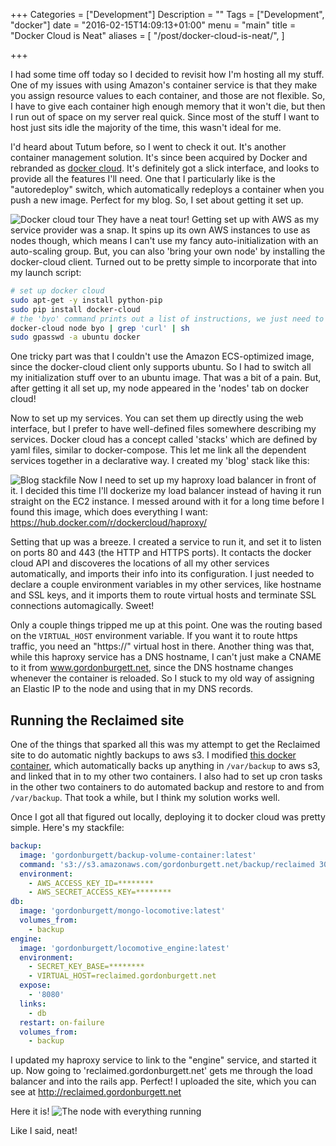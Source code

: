 +++
Categories = ["Development"]
Description = ""
Tags = ["Development", "docker"]
date = "2016-02-15T14:09:13+01:00"
menu = "main"
title = "Docker Cloud is Neat"
aliases = [
  "/post/docker-cloud-is-neat/",
]

+++

I had some time off today so I decided to revisit how I'm hosting all my stuff.  One of my issues with using Amazon's container service is that they make you assign resource values to each container, and those are not flexible.  So, I have to give each container high enough memory that it won't die, but then I run out of space on my server real quick.  Since most of the stuff I want to host just sits idle the majority of the time, this wasn't ideal for me.

I'd heard about Tutum before, so I went to check it out.  It's another container management solution.  It's since been acquired by Docker and rebranded as [docker cloud](https://cloud.docker.com).  It's definitely got a slick interface, and looks to provide all the features I'll need.  One that I particularly like is the "autoredeploy" switch, which automatically redeploys a container when you push a new image.  Perfect for my blog.  So, I set about getting it set up.

![Docker cloud tour](/images/docker-cloud-tour.640x.png)
They have a neat tour!  Getting set up with AWS as my service provider was a snap.  It spins up its own AWS instances to use as nodes though, which means I can't use my fancy auto-initialization with an auto-scaling group.  But, you can also 'bring your own node' by installing the docker-cloud client.  Turned out to be pretty simple to incorporate that into my launch script:

```bash
# set up docker cloud
sudo apt-get -y install python-pip
sudo pip install docker-cloud
# the 'byo' command prints out a list of instructions, we just need to run the line with the curl command.
docker-cloud node byo | grep 'curl' | sh
sudo gpasswd -a ubuntu docker
```
One tricky part was that I couldn't use the Amazon ECS-optimized image, since the docker-cloud client only supports ubuntu.  So I had to switch all my initialization stuff over to an ubuntu image.  That was a bit of a pain.  But, after getting it all set up, my node appeared in the 'nodes' tab on docker cloud!

Now to set up my services.  You can set them up directly using the web interface, but I prefer to have well-defined files somewhere describing my services.  Docker cloud has a concept called 'stacks' which are defined by yaml files, similar to docker-compose.  This let me link all the dependent services together in a declarative way.  I created my 'blog' stack like this:

![Blog stackfile](/images/blog-stack-yaml.640x.png)
Now I need to set up my haproxy load balancer in front of it.  I decided this time I'll dockerize my load balancer instead of having it run straight on the EC2 instance.  I messed around with it for a long time before I found this image, which does everything I want: https://hub.docker.com/r/dockercloud/haproxy/

Setting that up was a breeze.  I created a service to run it, and set it to listen on ports 80 and 443 (the HTTP and HTTPS ports).  It contacts the docker cloud API and discoveres the locations of all my other services automatically, and imports their info into its configuration.  I just needed to declare a couple environment variables in my other services, like hostname and SSL keys, and it imports them to route virtual hosts and terminate SSL connections automagically.  Sweet!

Only a couple things tripped me up at this point.  One was the routing based on the `VIRTUAL_HOST` environment variable.  If you want it to route https traffic, you need an "https://" virtual host in there.  Another thing was that, while this haproxy service has a DNS hostname, I can't just make a CNAME to it from www.gordonburgett.net, since the DNS hostname changes whenever the container is reloaded.  So I stuck to my old way of assigning an Elastic IP to the node and using that in my DNS records.

## Running the Reclaimed site

One of the things that sparked all this was my attempt to get the Reclaimed site to do automatic nightly backups to aws s3.  I modified [this docker container](https://hub.docker.com/r/yaronr/backup-volume-container/), which automatically backs up anything in `/var/backup` to aws s3, and linked that in to my other two containers.  I also had to set up cron tasks in the other two containers to do automated backup and restore to and from `/var/backup`.  That took a while, but I think my solution works well.

Once I got all that figured out locally, deploying it to docker cloud was pretty simple.  Here's my stackfile:

```yaml
backup:
  image: 'gordonburgett/backup-volume-container:latest'
  command: 's3://s3.amazonaws.com/gordonburgett.net/backup/reclaimed 30'
  environment:
    - AWS_ACCESS_KEY_ID=********
    - AWS_SECRET_ACCESS_KEY=********
db:
  image: 'gordonburgett/mongo-locomotive:latest'
  volumes_from:
    - backup
engine:
  image: 'gordonburgett/locomotive_engine:latest'
  environment:
    - SECRET_KEY_BASE=********
    - VIRTUAL_HOST=reclaimed.gordonburgett.net
  expose:
    - '8080'
  links:
    - db
  restart: on-failure
  volumes_from:
    - backup
```

I updated my haproxy service to link to the "engine" service, and started it up.  Now going to 'reclaimed.gordonburgett.net' gets me through the load balancer and into the rails app.  Perfect!  I uploaded the site, which you can see at http://reclaimed.gordonburgett.net

Here it is!
![The node with everything running](/images/docker-cloud-node.640x.png)

Like I said, neat!